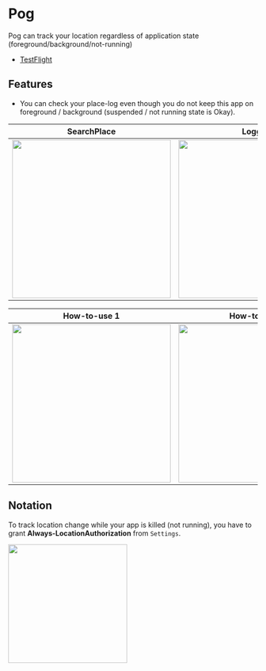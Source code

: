 # Pog
Pog can track your location regardless of application state (foreground/background/not-running)

- [TestFlight](https://testflight.apple.com/join/l3cUMuOx)


## Features

- You can check your place-log even though you do not keep this app on foreground / background (suspended / not running state is Okay).

|SearchPlace|Logging|Settings|
|---|---|---|
|<img src="https://user-images.githubusercontent.com/44002126/175821029-1c090772-fdb9-4a46-838f-8040030b212f.PNG" width=320px>|<img src="https://user-images.githubusercontent.com/44002126/175821035-a6619613-a7fa-4b11-b600-3e29edf007be.PNG" width=320px>|<img src="https://user-images.githubusercontent.com/44002126/175821037-ce47e3d0-7c8d-4016-ad8f-eefc4da2e30b.PNG" width=320px>|


|How-to-use 1| How-to-use 2|How-to-use 3|
|---|---|---|
|<img src="https://user-images.githubusercontent.com/44002126/175821039-ecebfb41-523d-45d9-9dc1-1f7d58e173a0.PNG" width=320px>|<img src="https://user-images.githubusercontent.com/44002126/175821125-df1ba00f-4381-47bb-91bb-7054db5b5a0f.PNG" width=320px>|<img src="https://user-images.githubusercontent.com/44002126/175821132-3fd48600-fc99-43c0-bd0d-3316def02302.PNG" width=320px>|



## Notation

To track location change while your app is killed (not running), you have to grant **Always-LocationAuthorization** from `Settings`.

<img src="https://user-images.githubusercontent.com/44002126/175754437-dcb2cc4a-f468-4715-9b67-d09a52330714.PNG" width=240px>
